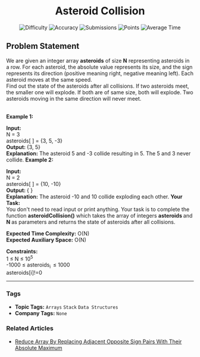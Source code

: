 <h1 align="center">Asteroid Collision</h1>

<p align="center">
  <img alt="Difficulty" title="Difficulty" src="https://custom-icon-badges.demolab.com/badge/Difficulty: Medium-1F222E?style=for-the-badge&logoColor=white&logo=fire"/>
  <img alt="Accuracy" title="Accuracy" src="https://custom-icon-badges.demolab.com/badge/Accuracy: 50.06%25-1F222E?style=for-the-badge&logoColor=white&logo=target"/>
  <img alt="Submissions" title="Submissions" src="https://custom-icon-badges.demolab.com/badge/Submissions: 39K+-1F222E?style=for-the-badge&logoColor=white&logo=repo"/>
  <img alt="Points" title="Points" src="https://custom-icon-badges.demolab.com/badge/Points: 4-1F222E?style=for-the-badge&logoColor=white&logo=award"/>
  <img alt="Average Time" title="Average Time" src="https://custom-icon-badges.demolab.com/badge/Average%20Time: 30m-1F222E?style=for-the-badge&logoColor=white&logo=clock"/>
</p>

## Problem Statement

We are given an integer array <b>asteroids</b> of size <b>N</b> representing asteroids in a row. For each asteroid, the absolute value represents its size, and the sign represents its direction (positive meaning right, negative meaning left). Each asteroid moves at the same speed.<br>
Find out the state of the asteroids after all collisions. If two asteroids meet, the smaller one will explode. If both are of same size, both will explode. Two asteroids moving in the same direction will never meet.<br>
 

<b>Example 1:</b>

<b>Input:</b><br>
N = 3<br>
asteroids[ ] = {3, 5, -3}<br>
<b>Output: </b>{3, 5}<br>
<b>Explanation:</b> The asteroid 5 and -3 collide resulting in 5. The 5 and 3 never collide.
<b>Example 2:</b>

<b>Input:</b><br>
N = 2<br>
asteroids[ ] = {10, -10}<br>
<b>Output: </b>{ }<br>
<b>Explanation:</b> The asteroid -10 and 10 collide exploding each other.
<b>Your Task:</b><br>
You don't need to read input or print anything. Your task is to complete the function <b>asteroidCollision()</b> which takes the array of integers <b>asteroids </b>and <b>N </b>as parameters and returns the state of asteroids after all collisions.

<b>Expected Time Complexity:</b> O(N)<br>
<b>Expected Auxiliary Space:</b> O(N)

<b>Constraints:</b><br>
1 ≤ N ≤ 10<sup>5</sup><br>
-1000 ≤ asteroids<sub>i  </sub>≤ 1000<br>
asteroids[i]!=0


<hr>

### Tags
- **Topic Tags:** `Arrays` `Stack` `Data Structures`
- **Company Tags:** `None`

### Related Articles
- [Reduce Array By Replacing Adjacent Opposite Sign Pairs With Their Absolute Maximum](https://www.geeksforgeeks.org/reduce-array-by-replacing-adjacent-opposite-sign-pairs-with-their-absolute-maximum/)
